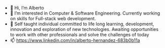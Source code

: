 - 👋 Hi, I’m Alberto
- 👀 I’m interested in Computer & Software Engineering. Currently working on skills for Full-stack web development.
- 🌱 Self taught individual committed to life long learning, development, innovation and exploration of new technologies. Awaiting opportunities to work with other professionals and solve the challenges of today
- 📫 https://www.linkedin.com/in/alberto-hernandez-683b0b11a

<!---
Alhern8542/Alhern8542 is a ✨ special ✨ repository because its `README.md` (this file) appears on your GitHub profile.
You can click the Preview link to take a look at your changes.
--->
